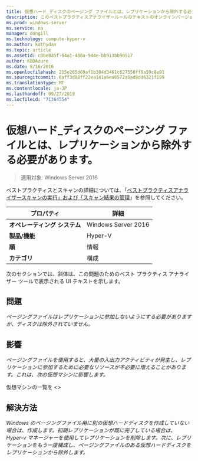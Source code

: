 ```yaml
---
title: 仮想ハード_ディスクのページング ファイルとは、レプリケーションから除外する必要があります。
description: このベストプラクティスアナライザールールのテキストのオンラインバージョン。
ms.prod: windows-server
ms.service: na
manager: dongill
ms.technology: compute-hyper-v
ms.author: kathydav
ms.topic: article
ms.assetid: c0be8a5f-64a1-488a-944e-bb913bb90517
author: KBDAzure
ms.date: 8/16/2016
ms.openlocfilehash: 215e265d69af1b384d3461c627558ff0a59c8e91
ms.sourcegitcommit: 6aff3d88ff22ea141a6ea6572a5ad8dd6321f199
ms.translationtype: MT
ms.contentlocale: ja-JP
ms.lasthandoff: 09/27/2019
ms.locfileid: "71364554"
---
```

# <a name="virtual-hard-disks-with-paging-files-should-be-excluded-from-replication"></a>仮想ハード_ディスクのページング ファイルとは、レプリケーションから除外する必要があります。

>適用対象: Windows Server 2016

ベストプラクティスとスキャンの詳細については、「[ベストプラクティスアナライザースキャンの実行」および「スキャン結果の管理](https://go.microsoft.com/fwlink/p/?LinkID=223177)」を参照してください。  
  
|プロパティ|詳細|  
|-|-|  
|**オペレーティング システム**|Windows Server 2016|  
|**製品/機能**|Hyper-V|  
|**順**|情報|  
|**カテゴリ**|構成|  
  
次のセクションでは、斜体は、この問題のためのベスト プラクティス アナライザー ツールで表示される UI テキストを示します。  
  
## <a name="issue"></a>問題  
*ページングファイルはレプリケーションに参加しないようにする必要がありますが、ディスクは除外されていません。*  
  
## <a name="impact"></a>影響  
*ページングファイルを使用すると、大量の入出力アクティビティが発生し、レプリケーションに参加するために必要なリソースが不必要に増えることがあります。これは、次の仮想マシンに影響します。*  
  
仮想マシンの一覧を \<>  
  
## <a name="resolution"></a>解決方法  
*Windows のページングファイル用に別の仮想ハードディスクを作成していない場合は、作成します。初期レプリケーションが既に完了している場合は、Hyper-v マネージャーを使用してレプリケーションを削除します。次に、レプリケーションをもう一度構成し、ページングファイルのある仮想ハードディスクをレプリケーションから除外します。*  
  



